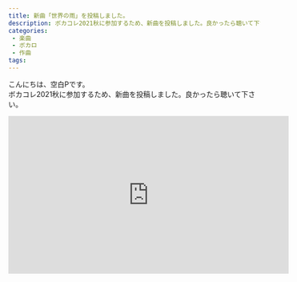 ```yaml
---
title: 新曲「世界の雨」を投稿しました。
description: ボカコレ2021秋に参加するため、新曲を投稿しました。良かったら聴いて下さい。
categories:
 - 楽曲
 - ボカロ
 - 作曲
tags:
---
```


こんにちは、空白Pです。<br>
ボカコレ2021秋に参加するため、新曲を投稿しました。良かったら聴いて下さい。<br>

<iframe width="560" height="315" src="https://www.youtube.com/embed/mgFskpK9Xys" title="YouTube video player" frameborder="0" allow="accelerometer; autoplay; clipboard-write; encrypted-media; gyroscope; picture-in-picture" allowfullscreen></iframe>
